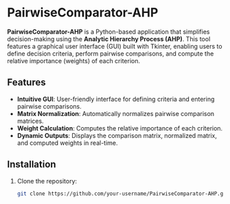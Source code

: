 # PairwiseComparator-AHP

**PairwiseComparator-AHP** is a Python-based application that simplifies decision-making using the **Analytic Hierarchy Process (AHP)**. This tool features a graphical user interface (GUI) built with Tkinter, enabling users to define decision criteria, perform pairwise comparisons, and compute the relative importance (weights) of each criterion.

## Features

- **Intuitive GUI**: User-friendly interface for defining criteria and entering pairwise comparisons.
- **Matrix Normalization**: Automatically normalizes pairwise comparison matrices.
- **Weight Calculation**: Computes the relative importance of each criterion.
- **Dynamic Outputs**: Displays the comparison matrix, normalized matrix, and computed weights in real-time.

## Installation

1. Clone the repository:
   ```bash
   git clone https://github.com/your-username/PairwiseComparator-AHP.git
